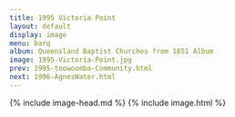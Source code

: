 ```yaml
---
title: 1995 Victoria Point
layout: default
display: image
menu: barq
album: Queensland Baptist Churches from 1851 Album
image: 1995-Victoria-Point.jpg
prev: 1995-toowoomba-Community.html
next: 1996-AgnesWater.html
---
```

{% include image-head.md %}
{% include image.html %}